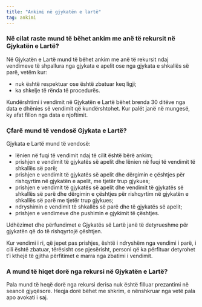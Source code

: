 ```yaml
---
title: "Ankimi në gjykatën e lartë"
tag: ankimi
---
```


### Në cilat raste mund të bëhet ankim me anë të rekursit në Gjykatën e Lartë?

Në Gjykatën e Lartë mund të bëhet ankim me anë të rekursit ndaj vendimeve të shpallura nga gjykata e apelit ose nga gjykata e shkallës së parë, vetëm kur:

* nuk është respektuar ose është zbatuar keq ligji;
* ka shkelje të rënda të procedurës.

Kundërshtimi i vendimit në Gjykatën e Lartë bëhet brenda 30 ditëve nga data e dhënies së vendimit që kundërshtohet. Kur palët janë në mungesë, ky afat fillon nga data e njoftimit.

### Çfarë mund të vendosë Gjykata e Lartë?

Gjykata e Lartë mund të vendosë:

* lënien në fuqi të vendimit ndaj të cilit është bërë ankim;
* prishjen e vendimit të gjykatës së apelit dhe lënien në fuqi të vendimit të shkallës së parë;
* prishjen e vendimit të gjykatës së apelit dhe dërgimin e çështjes për rishqyrtim në gjykatën e apelit, me tjetër trup gjykues;
* prishjen e vendimit të gjykatës së apelit dhe vendimit të gjykatës së shkallës së parë dhe dërgimin e çështjes për rishqyrtim në gjykatën e shkallës së parë me tjetër trup gjykues;
* ndryshimin e vendimit të shkallës së parë dhe të gjykatës së apelit;
* prishjen e vendimeve dhe pushimin e gjykimit të çështjes.

Udhëzimet dhe përfundimet e Gjykatës së Lartë janë të detyrueshme për gjykatën që do të rishqyrtojë çështjen.

Kur vendimi i ri, që jepet pas prishjes, është i ndryshëm nga vendimi i parë, i cili është zbatuar, tërësisht ose pjesërisht, personi që ka përfituar detyrohet t’i kthejë të gjitha përfitimet e marra nga zbatimi i vendimit.

### A mund të hiqet dorë nga rekursi në Gjykatën e Lartë?

Pala mund të heqë dorë nga rekursi derisa nuk është filluar prezantimi në seancë gjyqësore. Heqja dorë bëhet me shkrim, e nënshkruar nga vetë pala apo avokati i saj.
